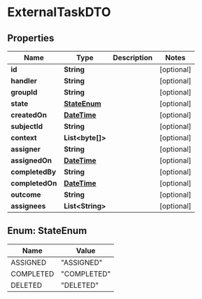 
# ExternalTaskDTO

## Properties
Name | Type | Description | Notes
------------ | ------------- | ------------- | -------------
**id** | **String** |  |  [optional]
**handler** | **String** |  |  [optional]
**groupId** | **String** |  |  [optional]
**state** | [**StateEnum**](#StateEnum) |  |  [optional]
**createdOn** | [**DateTime**](DateTime.md) |  |  [optional]
**subjectId** | **String** |  |  [optional]
**context** | **List&lt;byte[]&gt;** |  |  [optional]
**assigner** | **String** |  |  [optional]
**assignedOn** | [**DateTime**](DateTime.md) |  |  [optional]
**completedBy** | **String** |  |  [optional]
**completedOn** | [**DateTime**](DateTime.md) |  |  [optional]
**outcome** | **String** |  |  [optional]
**assignees** | **List&lt;String&gt;** |  |  [optional]


<a name="StateEnum"></a>
## Enum: StateEnum
Name | Value
---- | -----
ASSIGNED | &quot;ASSIGNED&quot;
COMPLETED | &quot;COMPLETED&quot;
DELETED | &quot;DELETED&quot;



